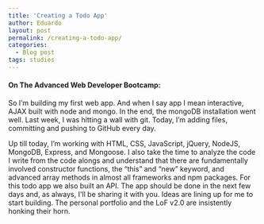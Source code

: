```yaml
---
title: 'Creating a Todo App'
author: Eduardo
layout: post
permalink: /creating-a-todo-app/
categories:
  - Blog post
tags: studies
---
```

#### On The Advanced Web Developer Bootcamp:
So I’m building my first web app. And when I say app I mean interactive, AJAX built with node and mongo. In the end, the mongoDB installation went well. Last week, I was hitting a wall with git. Today, I’m adding files, committing and pushing to GitHub every day.

Up till today, I’m working with HTML, CSS, JavaScript, jQuery, NodeJS, MongoDB, Express, and Mongoose. I also take the time to analyze the code I write from the code alongs and understand that there are fundamentally involved constructor functions, the “this” and “new” keyword, and advanced array methods in almost all frameworks and npm packages. For this todo app we also built an API. The app should be done in the next few days and, as always, I'll be sharing it with you. Ideas are lining up for me to start building. The personal portfolio and the LoF v2.0 are insistently honking their horn.